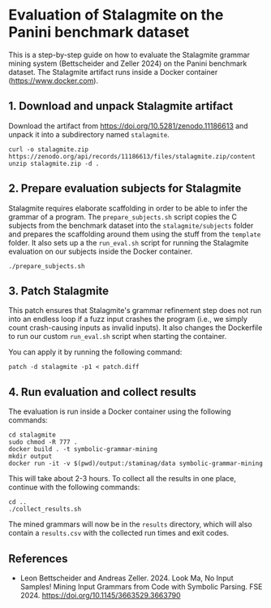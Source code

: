 # Evaluation of Stalagmite on the Panini benchmark dataset

This is a step-by-step guide on how to evaluate the Stalagmite grammar mining system (Bettscheider and Zeller 2024) on the Panini benchmark dataset. The Stalagmite artifact runs inside a Docker container (<https://www.docker.com>).

## 1. Download and unpack Stalagmite artifact

Download the artifact from <https://doi.org/10.5281/zenodo.11186613> and unpack it into a subdirectory named `stalagmite`.

```shell
curl -o stalagmite.zip https://zenodo.org/api/records/11186613/files/stalagmite.zip/content
unzip stalagmite.zip -d .
```

## 2. Prepare evaluation subjects for Stalagmite

Stalagmite requires elaborate scaffolding in order to be able to infer the grammar of a program. The `prepare_subjects.sh` script copies the C subjects from the benchmark dataset into the `stalagmite/subjects` folder and prepares the scaffolding around them using the stuff from the `template` folder. It also sets up a the `run_eval.sh` script for running the Stalagmite evaluation on our subjects inside the Docker container.

```shell
./prepare_subjects.sh
```

## 3. Patch Stalagmite

This patch ensures that Stalagmite's grammar refinement step does not run into an endless loop if a fuzz input crashes the program (i.e., we simply count crash-causing inputs as invalid inputs). It also changes the Dockerfile to run our custom `run_eval.sh` script when starting the container.

You can apply it by running the following command:

```shell
patch -d stalagmite -p1 < patch.diff
```

## 4. Run evaluation and collect results

The evaluation is run inside a Docker container using the following commands:

```shell
cd stalagmite
sudo chmod -R 777 .
docker build . -t symbolic-grammar-mining
mkdir output
docker run -it -v $(pwd)/output:/staminag/data symbolic-grammar-mining
```

This will take about 2-3 hours. To collect all the results in one place, continue with the following commands:

```shell
cd ..
./collect_results.sh
```

The mined grammars will now be in the `results` directory, which will also contain a `results.csv` with the collected run times and exit codes.

## References

* Leon Bettscheider and Andreas Zeller. 2024. Look Ma, No Input Samples! Mining Input Grammars from Code with Symbolic Parsing. FSE 2024. <https://doi.org/10.1145/3663529.3663790>
